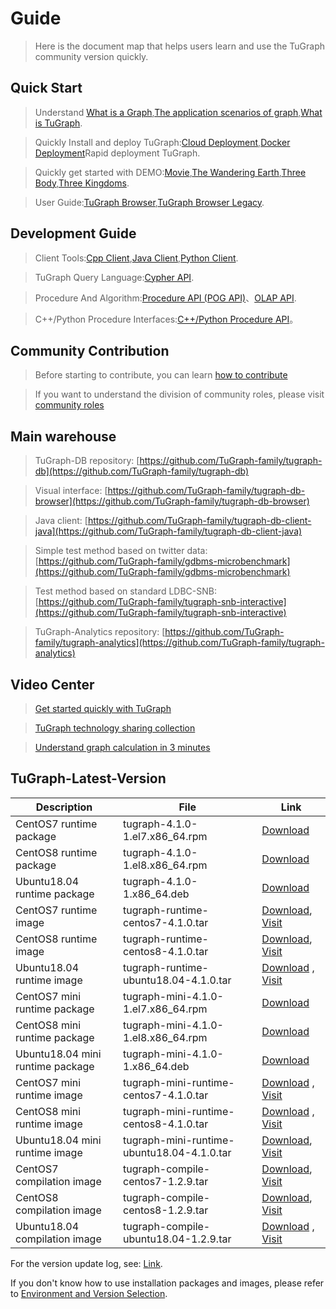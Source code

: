# Guide

> Here is the document map that helps users learn and use the TuGraph community version quickly.

## Quick Start

> Understand [What is a Graph](./2.introduction/1.what-is-graph.md),[The application scenarios of graph](./2.introduction/8.scenarios.md),[What is TuGraph](./2.introduction/3.what-is-tugraph.md).

> Quickly Install and deploy TuGraph:[Cloud Deployment](5.installation&running/5.cloud-deployment.md),[Docker Deployment](5.installation&running/3.docker-deployment.md)Rapid deployment TuGraph.

> Quickly get started with DEMO:[Movie](./3.quick-start/2.demo/1.movie.md),[The Wandering Earth](./3.quick-start/2.demo/2.wandering-earth.md),[Three Body](./3.quick-start/2.demo/3.the-three-body.md),[Three Kingdoms](./3.quick-start/2.demo/4.three-kingdoms.md).

> User Guide:[TuGraph Browser](./4.user-guide/1.tugraph-browser.md),[TuGraph Browser Legacy](./4.user-guide/2.tugraph-browser-legacy.md).

## Development Guide

> Client Tools:[Cpp Client](7.client-tools/2.cpp-client.md),[Java Client](7.client-tools/3.java-client.md),[Python Client](7.client-tools/1.python-client.md).

> TuGraph Query Language:[Cypher API](8.query/1.cypher.md).

> Procedure And Algorithm:[Procedure API (POG API)](9.olap&procedure/1.procedure/1.procedure.md)、[OLAP API](9.olap&procedure/2.olap/1.tutorial.md).

> C++/Python Procedure Interfaces:[C++/Python Procedure API](9.olap&procedure/1.procedure/index.rst)。

## Community Contribution

> Before starting to contribute, you can learn [how to contribute](12.contributor-manual/1.contributing.md)

> If you want to understand the division of community roles, please visit [community roles](12.contributor-manual/2.community-roles.md)

## Main warehouse

> TuGraph-DB repository: [https://github.com/TuGraph-family/tugraph-db](https://github.com/TuGraph-family/tugraph-db)

> Visual interface: [https://github.com/TuGraph-family/tugraph-db-browser](https://github.com/TuGraph-family/tugraph-db-browser)

> Java client: [https://github.com/TuGraph-family/tugraph-db-client-java](https://github.com/TuGraph-family/tugraph-db-client-java)

> Simple test method based on twitter data: [https://github.com/TuGraph-family/gdbms-microbenchmark](https://github.com/TuGraph-family/gdbms-microbenchmark)

> Test method based on standard LDBC-SNB: [https://github.com/TuGraph-family/tugraph-snb-interactive](https://github.com/TuGraph-family/tugraph-snb-interactive)

> TuGraph-Analytics repository: [https://github.com/TuGraph-family/tugraph-analytics](https://github.com/TuGraph-family/tugraph-analytics)

## Video Center

> [Get started quickly with TuGraph](https://space.bilibili.com/1196053065/channel/seriesdetail?sid=2593741)

> [TuGraph technology sharing collection](https://space.bilibili.com/1196053065/channel/seriesdetail?sid=3009777)

> [Understand graph calculation in 3 minutes](https://www.bilibili.com/video/BV15U4y1r7AW/)

## TuGraph-Latest-Version

| Description | File | Link |
|---------------------|--------------------------------------------|------------------------------------------------------------------------------------------------------------------------------------------------------------------------------------------------|
| CentOS7 runtime package | tugraph-4.1.0-1.el7.x86_64.rpm | [Download](https://tugraph-web.oss-cn-beijing.aliyuncs.com/tugraph/tugraph-4.1.0/tugraph-4.1.0-1.el7.x86_64.rpm) |
| CentOS8 runtime package | tugraph-4.1.0-1.el8.x86_64.rpm | [Download](https://tugraph-web.oss-cn-beijing.aliyuncs.com/tugraph/tugraph-4.1.0/tugraph-4.1.0-1.el8.x86_64.rpm) |
| Ubuntu18.04 runtime package | tugraph-4.1.0-1.x86_64.deb | [Download](https://tugraph-web.oss-cn-beijing.aliyuncs.com/tugraph/tugraph-4.1.0/tugraph-4.1.0-1.x86_64.deb) |
| CentOS7 runtime image | tugraph-runtime-centos7-4.1.0.tar | [Download](https://tugraph-web.oss-cn-beijing.aliyuncs.com/tugraph/tugraph-4.1.0/tugraph-runtime-centos7-4.1.0.tar), [Visit](https://hub.docker.com/r/tugraph/tugraph-runtime-centos7) |
| CentOS8 runtime image | tugraph-runtime-centos8-4.1.0.tar | [Download](https://tugraph-web.oss-cn-beijing.aliyuncs.com/tugraph/tugraph-4.1.0/tugraph-runtime-centos8-4.1.0.tar), [Visit](https://hub.docker.com/r/tugraph/tugraph-runtime-centos8) |
| Ubuntu18.04 runtime image | tugraph-runtime-ubuntu18.04-4.1.0.tar | [Download](https://tugraph-web.oss-cn-beijing.aliyuncs.com/tugraph/tugraph-4.1.0/tugraph-runtime-ubuntu18.04-4.1.0.tar) , [Visit](https://hub.docker.com/r/tugraph/tugraph-runtime-ubuntu18.04) |
| CentOS7 mini runtime package | tugraph-mini-4.1.0-1.el7.x86_64.rpm | [Download](https://tugraph-web.oss-cn-beijing.aliyuncs.com/tugraph/tugraph-4.1.0/tugraph-mini-4.1.0-1.el7.x86_64.rpm) |
| CentOS8 mini runtime package | tugraph-mini-4.1.0-1.el8.x86_64.rpm | [Download](https://tugraph-web.oss-cn-beijing.aliyuncs.com/tugraph/tugraph-4.1.0/tugraph-mini-4.1.0-1.el8.x86_64.rpm) |
| Ubuntu18.04 mini runtime package | tugraph-mini-4.1.0-1.x86_64.deb | [Download](https://tugraph-web.oss-cn-beijing.aliyuncs.com/tugraph/tugraph-4.1.0/tugraph-mini-4.1.0-1.x86_64.deb) |
| CentOS7 mini runtime image | tugraph-mini-runtime-centos7-4.1.0.tar | [Download](https://tugraph-web.oss-cn-beijing.aliyuncs.com/tugraph/tugraph-4.1.0/tugraph-mini-runtime-centos7-4.1.0.tar) , [Visit](https://hub.docker.com/r/tugraph/tugraph-mini-runtime-centos7) |
| CentOS8 mini runtime image | tugraph-mini-runtime-centos8-4.1.0.tar | [Download](https://tugraph-web.oss-cn-beijing.aliyuncs.com/tugraph/tugraph-4.1.0/tugraph-mini-runtime-centos8-4.1.0.tar) , [Visit](https://hub.docker.com/r/tugraph/tugraph-mini-runtime-centos8) |
| Ubuntu18.04 mini runtime image | tugraph-mini-runtime-ubuntu18.04-4.1.0.tar | [Download](https://tugraph-web.oss-cn-beijing.aliyuncs.com/tugraph/tugraph-4.1.0/tugraph-mini-runtime-ubuntu18.04-4.1.0.tar), [Visit](https://hub.docker.com/r/tugraph/tugraph-mini-runtime-ubuntu18.04) |
| CentOS7 compilation image | tugraph-compile-centos7-1.2.9.tar | [Download](https://tugraph-web.oss-cn-beijing.aliyuncs.com/tugraph/tugraph-docker-compile/tugraph-compile-centos7-1.2.9.tar), [Visit](https://hub.docker.com/r/tugraph/tugraph-compile-centos7) |
| CentOS8 compilation image | tugraph-compile-centos8-1.2.9.tar | [Download](https://tugraph-web.oss-cn-beijing.aliyuncs.com/tugraph/tugraph-docker-compile/tugraph-compile-centos8-1.2.9.tar), [Visit](https://hub.docker.com/r/tugraph/tugraph-compile-centos8) |
| Ubuntu18.04 compilation image | tugraph-compile-ubuntu18.04-1.2.9.tar | [Download](https://tugraph-web.oss-cn-beijing.aliyuncs.com/tugraph/tugraph-docker-compile/tugraph-compile-ubuntu18.04-1.2.9.tar) , [Visit](https://hub.docker.com/r/tugraph/tugraph-compile-ubuntu18.04) |


For the version update log, see: [Link](https://github.com/TuGraph-family/tugraph-db/blob/master/release/CHANGELOG_CN.md).

If you don't know how to use installation packages and images, please refer to [Environment and Version Selection](13.best-practices/4.selection.md).